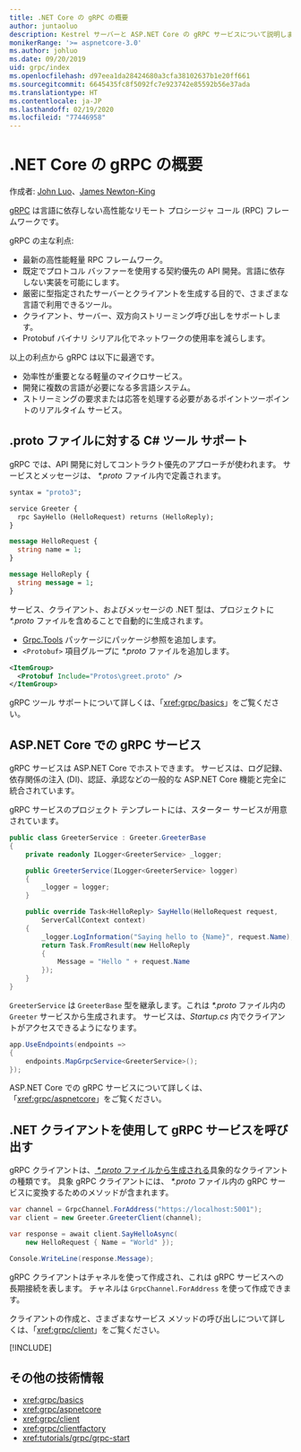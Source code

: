 ```yaml
---
title: .NET Core の gRPC の概要
author: juntaoluo
description: Kestrel サーバーと ASP.NET Core の gRPC サービスについて説明します。
monikerRange: '>= aspnetcore-3.0'
ms.author: johluo
ms.date: 09/20/2019
uid: grpc/index
ms.openlocfilehash: d97eea1da28424680a3cfa38102637b1e20ff661
ms.sourcegitcommit: 6645435fc8f5092fc7e923742e85592b56e37ada
ms.translationtype: HT
ms.contentlocale: ja-JP
ms.lasthandoff: 02/19/2020
ms.locfileid: "77446958"
---
```

# <a name="introduction-to-grpc-on-net-core"></a>.NET Core の gRPC の概要

作成者: [John Luo](https://github.com/juntaoluo)、[James Newton-King](https://twitter.com/jamesnk)

[gRPC](https://grpc.io/docs/guides/) は言語に依存しない高性能なリモート プロシージャ コール (RPC) フレームワークです。

gRPC の主な利点:
* 最新の高性能軽量 RPC フレームワーク。
* 既定でプロトコル バッファーを使用する契約優先の API 開発。言語に依存しない実装を可能にします。
* 厳密に型指定されたサーバーとクライアントを生成する目的で、さまざまな言語で利用できるツール。
* クライアント、サーバー、双方向ストリーミング呼び出しをサポートします。
* Protobuf バイナリ シリアル化でネットワークの使用率を減らします。

以上の利点から gRPC は以下に最適です。
* 効率性が重要となる軽量のマイクロサービス。
* 開発に複数の言語が必要になる多言語システム。
* ストリーミングの要求または応答を処理する必要があるポイントツーポイントのリアルタイム サービス。

## <a name="c-tooling-support-for-proto-files"></a>.proto ファイルに対する C# ツール サポート

gRPC では、API 開発に対してコントラクト優先のアプローチが使われます。 サービスとメッセージは、 *\*.proto* ファイル内で定義されます。

```protobuf
syntax = "proto3";

service Greeter {
  rpc SayHello (HelloRequest) returns (HelloReply);
}

message HelloRequest {
  string name = 1;
}

message HelloReply {
  string message = 1;
}
```

サービス、クライアント、およびメッセージの .NET 型は、プロジェクトに *\*.proto* ファイルを含めることで自動的に生成されます。

* [Grpc.Tools](https://www.nuget.org/packages/Grpc.Tools/) パッケージにパッケージ参照を追加します。
* `<Protobuf>` 項目グループに *\*.proto* ファイルを追加します。

```xml
<ItemGroup>
  <Protobuf Include="Protos\greet.proto" />
</ItemGroup>
```

gRPC ツール サポートについて詳しくは、「<xref:grpc/basics>」をご覧ください。

## <a name="grpc-services-on-aspnet-core"></a>ASP.NET Core での gRPC サービス

gRPC サービスは ASP.NET Core でホストできます。 サービスは、ログ記録、依存関係の注入 (DI)、認証、承認などの一般的な ASP.NET Core 機能と完全に統合されています。

gRPC サービスのプロジェクト テンプレートには、スターター サービスが用意されています。

```csharp
public class GreeterService : Greeter.GreeterBase
{
    private readonly ILogger<GreeterService> _logger;

    public GreeterService(ILogger<GreeterService> logger)
    {
        _logger = logger;
    }

    public override Task<HelloReply> SayHello(HelloRequest request,
        ServerCallContext context)
    {
        _logger.LogInformation("Saying hello to {Name}", request.Name);
        return Task.FromResult(new HelloReply 
        {
            Message = "Hello " + request.Name
        });
    }
}
```

`GreeterService` は `GreeterBase` 型を継承します。これは *\*.proto* ファイル内の `Greeter` サービスから生成されます。 サービスは、*Startup.cs* 内でクライアントがアクセスできるようになります。

```csharp
app.UseEndpoints(endpoints =>
{
    endpoints.MapGrpcService<GreeterService>();
});
```

ASP.NET Core での gRPC サービスについて詳しくは、「<xref:grpc/aspnetcore>」をご覧ください。

## <a name="call-grpc-services-with-a-net-client"></a>.NET クライアントを使用して gRPC サービスを呼び出す

gRPC クライアントは、[ *\*.proto* ファイルから生成される](xref:grpc/basics#generated-c-assets)具象的なクライアントの種類です。 具象 gRPC クライアントには、 *\*.proto* ファイル内の gRPC サービスに変換するためのメソッドが含まれます。

```csharp
var channel = GrpcChannel.ForAddress("https://localhost:5001");
var client = new Greeter.GreeterClient(channel);

var response = await client.SayHelloAsync(
    new HelloRequest { Name = "World" });

Console.WriteLine(response.Message);
```

gRPC クライアントはチャネルを使って作成され、これは gRPC サービスへの長期接続を表します。 チャネルは `GrpcChannel.ForAddress` を使って作成できます。

クライアントの作成と、さまざまなサービス メソッドの呼び出しについて詳しくは、「<xref:grpc/client>」をご覧ください。

[!INCLUDE[](~/includes/gRPCazure.md)]

## <a name="additional-resources"></a>その他の技術情報

* <xref:grpc/basics>
* <xref:grpc/aspnetcore>
* <xref:grpc/client>
* <xref:grpc/clientfactory>
* <xref:tutorials/grpc/grpc-start>
